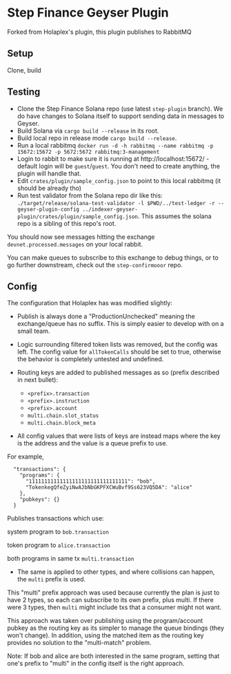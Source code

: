 # Step Finance Geyser Plugin

Forked from Holaplex's plugin, this plugin publishes to RabbitMQ

## Setup

Clone, build

## Testing

- Clone the Step Finance Solana repo (use latest `step-plugin` branch). We do have changes to Solana itself to support sending data in messages to Geyser.
- Build Solana via `cargo build --release` in its root.
- Build local repo in release mode `cargo build --release`.
- Run a local rabbitmq `docker run -d -h rabbitmq --name rabbitmq -p 15672:15672 -p 5672:5672 rabbitmq:3-management` 
- Login to rabbit to make sure it is running at http://localhost:15672/ - default login will be `guest`/`guest`. You don't need to create anything, the plugin will handle that.
- Edit `crates/plugin/sample_config.json` to point to this local rabbitmq (it should be already tho)
- Run test validator from the Solana repo dir like this: `./target/release/solana-test-validator -l $PWD/../test-ledger -r --geyser-plugin-config ../indexer-geyser-plugin/crates/plugin/sample_config.json`. This assumes the solana repo is a sibling of this repo's root.

You should now see messages hitting the exchange `devnet.processed.messages` on your local rabbit.

You can make queues to subscribe to this exchange to debug things, or to go further downstream, check out the `step-confirmooor` repo.

## Config

The configuration that Holaplex has was modified slightly:

- Publish is always done a "ProductionUnchecked" meaning the exchange/queue has no suffix. This is simply easier to develop with on a small team.

- Logic surrounding filtered token lists was removed, but the config was left.  The config value for `allTokenCalls` should be set to true, otherwise the behavior is completely untested and undefined.

- Routing keys are added to published messages as so (prefix described in next bullet):
  - `<prefix>.transaction`
  - `<prefix>.instruction`
  - `<prefix>.account`
  - `multi.chain.slot_status`
  - `multi.chain.block_meta`

- All config values that were lists of keys are instead maps where the key is the address and the value is a queue prefix to use.

For example,
```
  "transactions": {
    "programs": {
      "11111111111111111111111111111111": "bob",
      "TokenkegQfeZyiNwAJbNbGKPFXCWuBvf9Ss623VQ5DA": "alice"
    },
    "pubkeys": {}
  }
```
Publishes transactions which use:
 
 system program to `bob.transaction`
 
 token program to `alice.transaction`
 
 both programs in same tx `multi.transaction`

 - The same is applied to other types, and where collisions can happen, the `multi` prefix is used.

 This "multi" prefix approach was used because currently the plan is just to have 2 types, so each can subscribe to its own prefix, plus multi.  If there were 3 types, then `multi` might include txs that a consumer might not want. 

 This approach was taken over publishing using the program/account pubkey as the routing key as its simpler to manage the queue bindings (they won't change).  In addition, using the matched item as the routing key provides no solution to the "multi-match" problem.

 Note: If bob and alice are both interested in the same program, setting that one's prefix to "multi" in the config itself is the right approach.